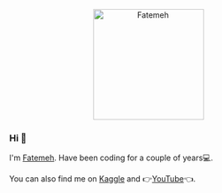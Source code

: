 <div align="center">
  <img src=https://avatars.githubusercontent.com/u/97700019?v=4 alt="Fatemeh" width="200" height="200">
</div>

### Hi 🌻
I'm [Fatemeh](https://github.com/FatemehRafiee1). 
Have been coding for a couple of years💻. 

You can also find me on [Kaggle](https://www.kaggle.com/fatemehrafiei) and 👉[YouTube](https://www.youtube.com/channel/UCQgIZcC-FSkguIhHN9q3vPA)👈.

<!--
**FatemehRafiee1/FatemehRafiee1** is a ✨ _special_ ✨ repository because its `README.md` (this file) appears on your GitHub profile.

Here are some ideas to get you started:

- 🔭 I’m currently working on ...
- 🌱 I’m currently learning ...
- 👯 I’m looking to collaborate on ...
- 🤔 I’m looking for help with ...
- 💬 Ask me about ...
- 📫 How to reach me: ...
- 😄 Pronouns: ...
- ⚡ Fun fact: ...
-->
